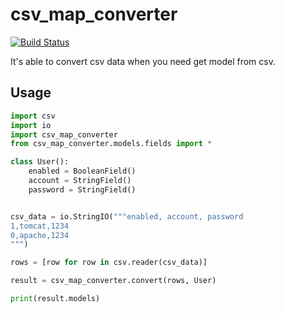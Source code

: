 csv_map_converter
=========================================================

[![Build Status](https://travis-ci.org/eHanlin/csv-map-converter.svg?branch=master)](https://travis-ci.org/eHanlin/csv-map-converter)

It's able to convert csv data when you need get model from csv.


## Usage

```py
import csv
import io
import csv_map_converter
from csv_map_converter.models.fields import *

class User():
    enabled = BooleanField()
    account = StringField()
    password = StringField()


csv_data = io.StringIO("""enabled, account, password
1,tomcat,1234
0,apache,1234
""")

rows = [row for row in csv.reader(csv_data)]

result = csv_map_converter.convert(rows, User)

print(result.models)
```


